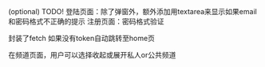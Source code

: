 (optional) TODO!
登陆页面：除了弹窗外，额外添加用textarea来显示如果email和密码格式不正确的提示
注册页面：密码格式验证

封装了fetch
如果没有token自动跳转至home页

在频道页面，用户可以选择收起或展开私人or公共频道
